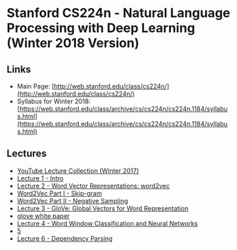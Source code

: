 # Stanford CS224n - Natural Language Processing with Deep Learning (Winter 2018 Version)

## Links 

- Main Page: [http://web.stanford.edu/class/cs224n/](http://web.stanford.edu/class/cs224n/)
- Syllabus for Winter 2018: [https://web.stanford.edu/class/archive/cs/cs224n/cs224n.1184/syllabus.html](https://web.stanford.edu/class/archive/cs/cs224n/cs224n.1184/syllabus.html)

## Lectures

- [YouTube Lecture Collection (Winter 2017)](https://www.youtube.com/playlist?list=PL3FW7Lu3i5Jsnh1rnUwq_TcylNr7EkRe6)
- [Lecture 1 - Intro](https://www.youtube.com/watch?v=OQQ-W_63UgQ&t=0s&list=PL3FW7Lu3i5Jsnh1rnUwq_TcylNr7EkRe6&index=2)
- [Lecture 2 - Word Vector Representations: word2vec](https://www.youtube.com/watch?v=ERibwqs9p38)
 - [Word2Vec Part I - Skip-gram](http://mccormickml.com/2016/04/19/word2vec-tutorial-the-skip-gram-model/)
 - [Word2Vec Part II - Negative Sampling](http://mccormickml.com/2017/01/11/word2vec-tutorial-part-2-negative-sampling/)
- [Lecture 3 - GloVe: Global Vectors for Word Representation](https://www.youtube.com/watch?v=ASn7ExxLZws&t=2s&index=4&list=PL3FW7Lu3i5Jsnh1rnUwq_TcylNr7EkRe6)
 - [glove white paper](https://nlp.stanford.edu/pubs/glove.pdf)
- [Lecture 4 - Word Window Classification and Neural Networks](https://www.youtube.com/watch?v=uc2_iwVqrRI&list=PL3FW7Lu3i5Jsnh1rnUwq_TcylNr7EkRe6&index=4)
- [5](https://www.youtube.com/watch?v=isPiE-DBagM&index=5&list=PL3FW7Lu3i5Jsnh1rnUwq_TcylNr7EkRe6)
- [Lecture 6 - Dependency Parsing](https://www.youtube.com/watch?v=PVShkZgXznc&index=6&list=PL3FW7Lu3i5Jsnh1rnUwq_TcylNr7EkRe6)